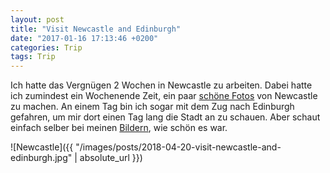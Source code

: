 ```yaml
---
layout: post
title: "Visit Newcastle and Edinburgh"
date: "2017-01-16 17:13:46 +0200"
categories: Trip
tags: Trip
---
```


Ich hatte das Vergnügen 2 Wochen in Newcastle zu arbeiten. Dabei hatte ich zumindest ein Wochenende Zeit, ein paar
[schöne Fotos](https://www.amazon.de/photos/share/YtmjqYJ0SjM7SfkCapWFXfmfQy0SPQAbRBSkactCJzV) von Newcastle zu machen.
An einem Tag bin ich sogar mit dem Zug nach Edinburgh gefahren, um mir dort einen Tag lang die Stadt an zu schauen. Aber
schaut einfach selber bei meinen
[Bildern](https://www.amazon.de/photos/share/YtmjqYJ0SjM7SfkCapWFXfmfQy0SPQAbRBSkactCJzV), wie schön es war.

![Newcastle]({{ "/images/posts/2018-04-20-visit-newcastle-and-edinburgh.jpg" | absolute_url }})
